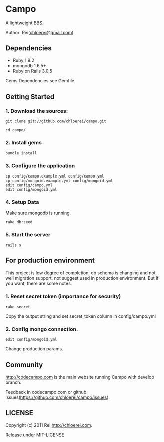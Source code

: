 # Campo

A lightweight BBS.

Author: Rei(chloerei@gmail.com)

## Dependencies

- Ruby 1.9.2
- mongodb 1.6.5+
- Ruby on Rails 3.0.5

Gems Dependencies see Gemfile.

## Getting Started

### 1. Download the sources:

    git clone git://github.com/chloerei/campo.git

    cd campo/

### 2. Install gems

    bundle install

### 3. Configure the application

    cp config/campo.example.yml config/campo.yml
    cp config/mongoid.example.yml config/mongoid.yml
    edit config/campo.yml
    edit config/mongoid.yml

### 4. Setup Data

Make sure mongodb is running.

    rake db:seed

### 5. Start the server

    rails s

## For production environment

This project is low degree of completion, db schema is changing and not well migration support. not suggest used in production environment. But if you want, there are some notes.

### 1. Reset secret token (importance for security)

    rake secret

Copy the output string and set secret\_token column in config/campo.yml

### 2. Config mongo connection.

    edit config/mongoid.yml

Change production params.

## Community

http://codecampo.com is the main website running Campo with develop branch.

Feedback in codecampo.com or github issues(https://github.com/chloerei/campo/issues).

## LICENSE 

Copyright (c) 2011 Rei http://chloerei.com.

Release under MIT-LICENSE
